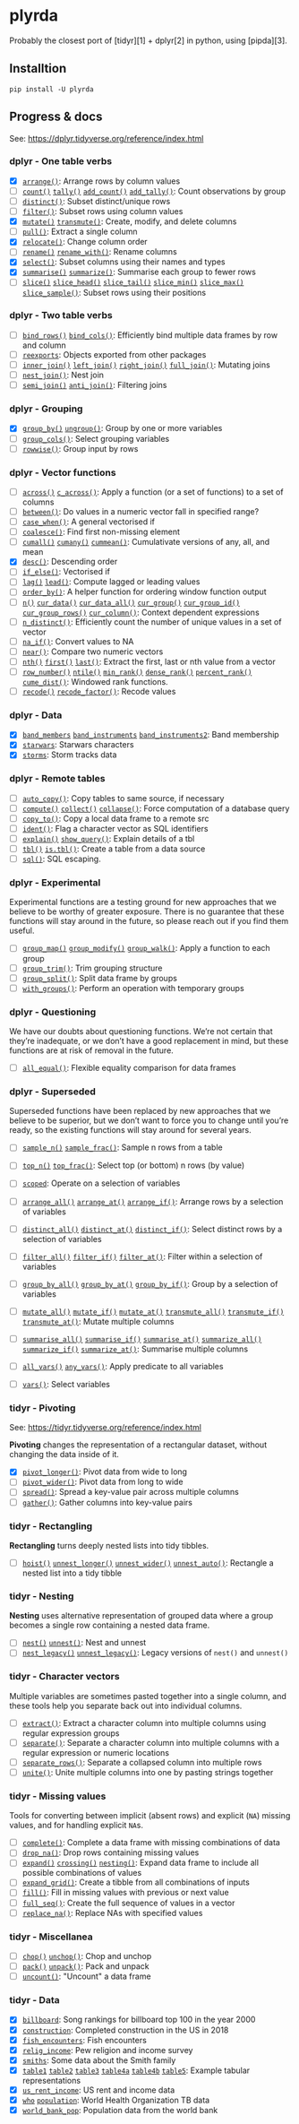 # plyrda

Probably the closest port of [tidyr][1] + dplyr[2] in python, using [pipda][3].

## Installtion

```shell
pip install -U plyrda
```

## Progress & docs

See: https://dplyr.tidyverse.org/reference/index.html
### dplyr - One table verbs
- [x] [`arrange()`](https://pwwang.github.io/dplyrda/dplyr/arrange): Arrange rows by column values
- [ ] [`count()`](https://pwwang.github.io/dplyrda/dplyr/count) [`tally()`](https://pwwang.github.io/dplyrda/dplyr/count) [`add_count()`](https://pwwang.github.io/dplyrda/dplyr/count) [`add_tally()`](https://pwwang.github.io/dplyrda/dplyr/count): Count observations by group
- [ ] [`distinct()`](https://pwwang.github.io/dplyrda/dplyr/distinct): Subset distinct/unique rows
- [ ] [`filter()`](https://pwwang.github.io/dplyrda/dplyr/filter): Subset rows using column values
- [x] [`mutate()`](https://pwwang.github.io/dplyrda/dplyr/mutate) [`transmute()`](https://pwwang.github.io/dplyrda/dplyr/mutate): Create, modify, and delete columns
- [ ] [`pull()`](https://pwwang.github.io/dplyrda/dplyr/pull): Extract a single column
- [x] [`relocate()`](https://pwwang.github.io/dplyrda/dplyr/relocate): Change column order
- [ ] [`rename()`](https://pwwang.github.io/dplyrda/dplyr/rename) [`rename_with()`](https://pwwang.github.io/dplyrda/dplyr/rename): Rename columns
- [x] [`select()`](https://pwwang.github.io/dplyrda/dplyr/select): Subset columns using their names and types
- [x] [`summarise()`](https://pwwang.github.io/dplyrda/dplyr/summarise) [`summarize()`](https://pwwang.github.io/dplyrda/dplyr/summarise): Summarise each group to fewer rows
- [ ] [`slice()`](https://pwwang.github.io/dplyrda/dplyr/slice) [`slice_head()`](https://pwwang.github.io/dplyrda/dplyr/slice) [`slice_tail()`](https://pwwang.github.io/dplyrda/dplyr/slice) [`slice_min()`](https://pwwang.github.io/dplyrda/dplyr/slice) [`slice_max()`](https://pwwang.github.io/dplyrda/dplyr/slice) [`slice_sample()`](https://pwwang.github.io/dplyrda/dplyr/slice): Subset rows using their positions

### dplyr - Two table verbs
- [ ] [`bind_rows()`](https://pwwang.github.io/dplyrda/dplyr/bind) [`bind_cols()`](https://pwwang.github.io/dplyrda/dplyr/bind): Efficiently bind multiple data frames by row and column
- [ ] [`reexports`](https://pwwang.github.io/dplyrda/dplyr/reexports): Objects exported from other packages
- [ ] [`inner_join()`](https://pwwang.github.io/dplyrda/dplyr/mutate-joins) [`left_join()`](https://pwwang.github.io/dplyrda/dplyr/mutate-joins) [`right_join()`](https://pwwang.github.io/dplyrda/dplyr/mutate-joins) [`full_join()`](https://pwwang.github.io/dplyrda/dplyr/mutate-joins): Mutating joins
- [ ] [`nest_join()`](https://pwwang.github.io/dplyrda/dplyr/nest_join): Nest join
- [ ] [`semi_join()`](https://pwwang.github.io/dplyrda/dplyr/filter-joins) [`anti_join()`](https://pwwang.github.io/dplyrda/dplyr/filter-joins): Filtering joins

### dplyr - Grouping
- [x] [`group_by()`](https://pwwang.github.io/dplyrda/dplyr/group_by) [`ungroup()`](https://pwwang.github.io/dplyrda/dplyr/group_by): Group by one or more variables
- [ ] [`group_cols()`](https://pwwang.github.io/dplyrda/dplyr/group_cols): Select grouping variables
- [ ] [`rowwise()`](https://pwwang.github.io/dplyrda/dplyr/rowwise): Group input by rows

### dplyr - Vector functions
- [ ] [`across()`](https://pwwang.github.io/dplyrda/dplyr/across) [`c_across()`](https://pwwang.github.io/dplyrda/dplyr/across): Apply a function (or a set of functions) to a set of columns
- [ ] [`between()`](https://pwwang.github.io/dplyrda/dplyr/between): Do values in a numeric vector fall in specified range?
- [ ] [`case_when()`](https://pwwang.github.io/dplyrda/dplyr/case_when): A general vectorised if
- [ ] [`coalesce()`](https://pwwang.github.io/dplyrda/dplyr/coalesce): Find first non-missing element
- [ ] [`cumall()`](https://pwwang.github.io/dplyrda/dplyr/cumall) [`cumany()`](https://pwwang.github.io/dplyrda/dplyr/cumall) [`cummean()`](https://pwwang.github.io/dplyrda/dplyr/cumall): Cumulativate versions of any, all, and mean
- [x] [`desc()`](https://pwwang.github.io/dplyrda/dplyr/desc): Descending order
- [ ] [`if_else()`](https://pwwang.github.io/dplyrda/dplyr/if_else): Vectorised if
- [ ] [`lag()`](https://pwwang.github.io/dplyrda/dplyr/lead-lag) [`lead()`](https://pwwang.github.io/dplyrda/dplyr/lead-lag): Compute lagged or leading values
- [ ] [`order_by()`](https://pwwang.github.io/dplyrda/dplyr/order_by): A helper function for ordering window function output
- [ ] [`n()`](https://pwwang.github.io/dplyrda/dplyr/context) [`cur_data()`](https://pwwang.github.io/dplyrda/dplyr/context) [`cur_data_all()`](https://pwwang.github.io/dplyrda/dplyr/context) [`cur_group()`](https://pwwang.github.io/dplyrda/dplyr/context) [`cur_group_id()`](https://pwwang.github.io/dplyrda/dplyr/context) [`cur_group_rows()`](https://pwwang.github.io/dplyrda/dplyr/context) [`cur_column()`](https://pwwang.github.io/dplyrda/dplyr/context): Context dependent expressions
- [ ] [`n_distinct()`](https://pwwang.github.io/dplyrda/dplyr/n_distinct): Efficiently count the number of unique values in a set of vector
- [ ] [`na_if()`](https://pwwang.github.io/dplyrda/dplyr/na_if): Convert values to NA
- [ ] [`near()`](https://pwwang.github.io/dplyrda/dplyr/near): Compare two numeric vectors
- [ ] [`nth()`](https://pwwang.github.io/dplyrda/dplyr/nth) [`first()`](https://pwwang.github.io/dplyrda/dplyr/nth) [`last()`](https://pwwang.github.io/dplyrda/dplyr/nth): Extract the first, last or nth value from a vector
- [ ] [`row_number()`](https://pwwang.github.io/dplyrda/dplyr/ranking) [`ntile()`](https://pwwang.github.io/dplyrda/dplyr/ranking) [`min_rank()`](https://pwwang.github.io/dplyrda/dplyr/ranking) [`dense_rank()`](https://pwwang.github.io/dplyrda/dplyr/ranking) [`percent_rank()`](https://pwwang.github.io/dplyrda/dplyr/ranking) [`cume_dist()`](https://pwwang.github.io/dplyrda/dplyr/ranking): Windowed rank functions.
- [ ] [`recode()`](https://pwwang.github.io/dplyrda/dplyr/recode) [`recode_factor()`](https://pwwang.github.io/dplyrda/dplyr/recode): Recode values

### dplyr - Data
- [x] [`band_members`](https://pwwang.github.io/dplyrda/dplyr/band_members) [`band_instruments`](https://pwwang.github.io/dplyrda/dplyr/band_members) [`band_instruments2`](https://pwwang.github.io/dplyrda/dplyr/band_members): Band membership
- [x] [`starwars`](https://pwwang.github.io/dplyrda/dplyr/starwars): Starwars characters
- [x] [`storms`](https://pwwang.github.io/dplyrda/dplyr/storms): Storm tracks data

### dplyr - Remote tables
- [ ] [`auto_copy()`](https://pwwang.github.io/dplyrda/dplyr/auto_copy): Copy tables to same source, if necessary
- [ ] [`compute()`](https://pwwang.github.io/dplyrda/dplyr/compute) [`collect()`](https://pwwang.github.io/dplyrda/dplyr/compute) [`collapse()`](https://pwwang.github.io/dplyrda/dplyr/compute): Force computation of a database query
- [ ] [`copy_to()`](https://pwwang.github.io/dplyrda/dplyr/copy_to): Copy a local data frame to a remote src
- [ ] [`ident()`](https://pwwang.github.io/dplyrda/dplyr/ident): Flag a character vector as SQL identifiers
- [ ] [`explain()`](https://pwwang.github.io/dplyrda/dplyr/explain) [`show_query()`](https://pwwang.github.io/dplyrda/dplyr/explain): Explain details of a tbl
- [ ] [`tbl()`](https://pwwang.github.io/dplyrda/dplyr/tbl) [`is.tbl()`](https://pwwang.github.io/dplyrda/dplyr/tbl): Create a table from a data source
- [ ] [`sql()`](https://pwwang.github.io/dplyrda/dplyr/sql): SQL escaping.

### dplyr - Experimental

Experimental functions are a testing ground for new approaches that we believe to be worthy of greater exposure. There is no guarantee that these functions will stay around in the future, so please reach out if you find them useful.
- [ ] [`group_map()`](https://pwwang.github.io/dplyrda/dplyr/group_map) [`group_modify()`](https://pwwang.github.io/dplyrda/dplyr/group_map) [`group_walk()`](https://pwwang.github.io/dplyrda/dplyr/group_map): Apply a function to each group
- [ ] [`group_trim()`](https://pwwang.github.io/dplyrda/dplyr/group_trim): Trim grouping structure
- [ ] [`group_split()`](https://pwwang.github.io/dplyrda/dplyr/group_split): Split data frame by groups
- [ ] [`with_groups()`](https://pwwang.github.io/dplyrda/dplyr/with_groups): Perform an operation with temporary groups

### dplyr - Questioning


We have our doubts about questioning functions. We’re not certain that they’re inadequate, or we don’t have a good replacement in mind, but these functions are at risk of removal in the future.
- [ ] [`all_equal()`](https://pwwang.github.io/dplyrda/dplyr/all_equal): Flexible equality comparison for data frames

### dplyr - Superseded

Superseded functions have been replaced by new approaches that we believe to be superior, but we don’t want to force you to change until you’re ready, so the existing functions will stay around for several years.
- [ ] [`sample_n()`](https://pwwang.github.io/dplyrda/dplyr/sample_n) [`sample_frac()`](https://pwwang.github.io/dplyrda/dplyr/sample_n): Sample n rows from a table
- [ ] [`top_n()`](https://pwwang.github.io/dplyrda/dplyr/top_n) [`top_frac()`](https://pwwang.github.io/dplyrda/dplyr/top_n): Select top (or bottom) n rows (by value)
- [ ] [`scoped`](https://pwwang.github.io/dplyrda/dplyr/scoped): Operate on a selection of variables
- [ ] [`arrange_all()`](https://pwwang.github.io/dplyrda/dplyr/arrange_all) [`arrange_at()`](https://pwwang.github.io/dplyrda/dplyr/arrange_all) [`arrange_if()`](https://pwwang.github.io/dplyrda/dplyr/arrange_all): Arrange rows by a selection of variables
- [ ] [`distinct_all()`](https://pwwang.github.io/dplyrda/dplyr/distinct_all) [`distinct_at()`](https://pwwang.github.io/dplyrda/dplyr/distinct_all) [`distinct_if()`](https://pwwang.github.io/dplyrda/dplyr/distinct_all): Select distinct rows by a selection of variables
- [ ] [`filter_all()`](https://pwwang.github.io/dplyrda/dplyr/filter_all) [`filter_if()`](https://pwwang.github.io/dplyrda/dplyr/filter_all) [`filter_at()`](https://pwwang.github.io/dplyrda/dplyr/filter_all): Filter within a selection of variables
- [ ] [`group_by_all()`](https://pwwang.github.io/dplyrda/dplyr/group_by_all) [`group_by_at()`](https://pwwang.github.io/dplyrda/dplyr/group_by_all) [`group_by_if()`](https://pwwang.github.io/dplyrda/dplyr/group_by_all): Group by a selection of variables
- [ ] [`mutate_all()`](https://pwwang.github.io/dplyrda/dplyr/mutate_all) [`mutate_if()`](https://pwwang.github.io/dplyrda/dplyr/mutate_all) [`mutate_at()`](https://pwwang.github.io/dplyrda/dplyr/mutate_all) [`transmute_all()`](https://pwwang.github.io/dplyrda/dplyr/mutate_all) [`transmute_if()`](https://pwwang.github.io/dplyrda/dplyr/mutate_all) [`transmute_at()`](https://pwwang.github.io/dplyrda/dplyr/mutate_all): Mutate multiple columns
- [ ] [`summarise_all()`](https://pwwang.github.io/dplyrda/dplyr/summarise_all) [`summarise_if()`](https://pwwang.github.io/dplyrda/dplyr/summarise_all) [`summarise_at()`](https://pwwang.github.io/dplyrda/dplyr/summarise_all) [`summarize_all()`](https://pwwang.github.io/dplyrda/dplyr/summarise_all) [`summarize_if()`](https://pwwang.github.io/dplyrda/dplyr/summarise_all) [`summarize_at()`](https://pwwang.github.io/dplyrda/dplyr/summarise_all): Summarise multiple columns
- [ ] [`all_vars()`](https://pwwang.github.io/dplyrda/dplyr/all_vars) [`any_vars()`](https://pwwang.github.io/dplyrda/dplyr/all_vars): Apply predicate to all variables
- [ ] [`vars()`](https://pwwang.github.io/dplyrda/dplyr/vars): Select variables


### tidyr - Pivoting
See: https://tidyr.tidyverse.org/reference/index.html


**Pivoting** changes the representation of a rectangular dataset, without changing the data inside of it.
- [x] [`pivot_longer()`](https://pwwang.github.io/dplyrda/tidyr/$1): Pivot data from wide to long
- [ ] [`pivot_wider()`](https://pwwang.github.io/dplyrda/tidyr/$1): Pivot data from long to wide
- [ ] [`spread()`](https://pwwang.github.io/dplyrda/tidyr/$1): Spread a key-value pair across multiple columns
- [ ] [`gather()`](https://pwwang.github.io/dplyrda/tidyr/$1): Gather columns into key-value pairs

### tidyr - Rectangling


**Rectangling** turns deeply nested lists into tidy tibbles.
- [ ] [`hoist()`](https://pwwang.github.io/dplyrda/tidyr/$1) [`unnest_longer()`](https://pwwang.github.io/dplyrda/tidyr/$1) [`unnest_wider()`](https://pwwang.github.io/dplyrda/tidyr/$1) [`unnest_auto()`](https://pwwang.github.io/dplyrda/tidyr/$1): Rectangle a nested list into a tidy tibble

### tidyr - Nesting


**Nesting** uses alternative representation of grouped data where a group becomes a single row containing a nested data frame.
- [ ] [`nest()`](https://pwwang.github.io/dplyrda/tidyr/$1) [`unnest()`](https://pwwang.github.io/dplyrda/tidyr/$1): Nest and unnest
- [ ] [`nest_legacy()`](https://pwwang.github.io/dplyrda/tidyr/$1) [`unnest_legacy()`](https://pwwang.github.io/dplyrda/tidyr/$1): Legacy versions of `nest()` and `unnest()`

### tidyr - Character vectors


Multiple variables are sometimes pasted together into a single column, and these tools help you separate back out into individual columns.
- [ ] [`extract()`](https://pwwang.github.io/dplyrda/tidyr/$1): Extract a character column into multiple columns using regular expression groups
- [ ] [`separate()`](https://pwwang.github.io/dplyrda/tidyr/$1): Separate a character column into multiple columns with a regular expression or numeric locations
- [ ] [`separate_rows()`](https://pwwang.github.io/dplyrda/tidyr/$1): Separate a collapsed column into multiple rows
- [ ] [`unite()`](https://pwwang.github.io/dplyrda/tidyr/$1): Unite multiple columns into one by pasting strings together

### tidyr - Missing values


Tools for converting between implicit (absent rows) and explicit (`NA`) missing values, and for handling explicit `NA`s.
- [ ] [`complete()`](https://pwwang.github.io/dplyrda/tidyr/$1): Complete a data frame with missing combinations of data
- [ ] [`drop_na()`](https://pwwang.github.io/dplyrda/tidyr/$1): Drop rows containing missing values
- [ ] [`expand()`](https://pwwang.github.io/dplyrda/tidyr/$1) [`crossing()`](https://pwwang.github.io/dplyrda/tidyr/$1) [`nesting()`](https://pwwang.github.io/dplyrda/tidyr/$1): Expand data frame to include all possible combinations of values
- [ ] [`expand_grid()`](https://pwwang.github.io/dplyrda/tidyr/$1): Create a tibble from all combinations of inputs
- [ ] [`fill()`](https://pwwang.github.io/dplyrda/tidyr/$1): Fill in missing values with previous or next value
- [ ] [`full_seq()`](https://pwwang.github.io/dplyrda/tidyr/$1): Create the full sequence of values in a vector
- [ ] [`replace_na()`](https://pwwang.github.io/dplyrda/tidyr/$1): Replace NAs with specified values

### tidyr - Miscellanea

- [ ] [`chop()`](https://pwwang.github.io/dplyrda/tidyr/$1) [`unchop()`](https://pwwang.github.io/dplyrda/tidyr/$1): Chop and unchop
- [ ] [`pack()`](https://pwwang.github.io/dplyrda/tidyr/$1) [`unpack()`](https://pwwang.github.io/dplyrda/tidyr/$1): Pack and unpack
- [ ] [`uncount()`](https://pwwang.github.io/dplyrda/tidyr/$1): "Uncount" a data frame

### tidyr - Data

- [x] [`billboard`](https://pwwang.github.io/dplyrda/tidyr/$1): Song rankings for billboard top 100 in the year 2000
- [x] [`construction`](https://pwwang.github.io/dplyrda/tidyr/$1): Completed construction in the US in 2018
- [x] [`fish_encounters`](https://pwwang.github.io/dplyrda/tidyr/$1): Fish encounters
- [x] [`relig_income`](https://pwwang.github.io/dplyrda/tidyr/$1): Pew religion and income survey
- [x] [`smiths`](https://pwwang.github.io/dplyrda/tidyr/$1): Some data about the Smith family
- [x] [`table1`](https://pwwang.github.io/dplyrda/tidyr/$1) [`table2`](https://pwwang.github.io/dplyrda/tidyr/$1) [`table3`](https://pwwang.github.io/dplyrda/tidyr/$1) [`table4a`](https://pwwang.github.io/dplyrda/tidyr/$1) [`table4b`](https://pwwang.github.io/dplyrda/tidyr/$1) [`table5`](https://pwwang.github.io/dplyrda/tidyr/$1): Example tabular representations
- [x] [`us_rent_income`](https://pwwang.github.io/dplyrda/tidyr/$1): US rent and income data
- [x] [`who`](https://pwwang.github.io/dplyrda/tidyr/$1) [`population`](https://pwwang.github.io/dplyrda/tidyr/$1): World Health Organization TB data
- [x] [`world_bank_pop`](https://pwwang.github.io/dplyrda/tidyr/$1): Population data from the world bank

